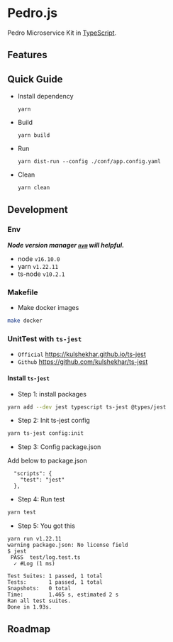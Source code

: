 # Pedro.js

Pedro Microservice Kit in [TypeScript](https://www.typescriptlang.org).

## Features

## Quick Guide

- Install dependency

  ```shell
  yarn
  ```

- Build

  ```shell
  yarn build
  ```

- Run
  ```shell
  yarn dist-run --config ./conf/app.config.yaml
  ```

- Clean

  ```shell
  yarn clean
  ```

## Development

### Env

***Node version manager [`nvm`](https://github.com/nvm-sh/nvm) will helpful.***

- node `v16.10.0`
- yarn `v1.22.11`
- ts-node `v10.2.1`

### Makefile

- Make docker images

```bash
make docker
```

### UnitTest with `ts-jest`

- `Official` <https://kulshekhar.github.io/ts-jest>
- `Github` <https://github.com/kulshekhar/ts-jest>

#### Install `ts-jest`

- Step 1: install packages
```bash
yarn add --dev jest typescript ts-jest @types/jest
```

- Step 2: Init ts-jest config
```bash
yarn ts-jest config:init
```

- Step 3: Config package.json

Add below to package.json

```text
  "scripts": {
    "test": "jest"
  },
```

- Step 4: Run test
```bash
yarn test
```

- Step 5: You got this
```text
yarn run v1.22.11
warning package.json: No license field
$ jest
 PASS  test/log.test.ts
  ✓ #Log (1 ms)

Test Suites: 1 passed, 1 total
Tests:       1 passed, 1 total
Snapshots:   0 total
Time:        1.465 s, estimated 2 s
Ran all test suites.
Done in 1.93s.
```

## Roadmap
